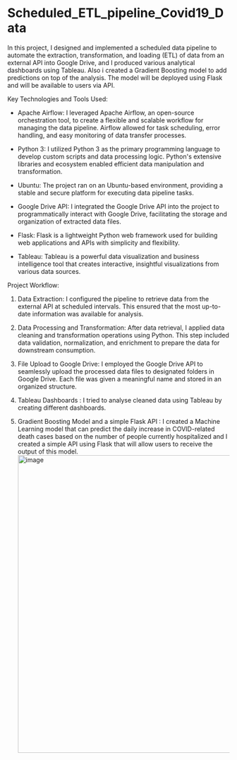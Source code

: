 # Scheduled_ETL_pipeline_Covid19_Data

In this project, I designed and implemented a scheduled data pipeline to automate the extraction, transformation, and loading (ETL) of data from an external API into Google Drive, 
and I produced various analytical dashboards using Tableau.
Also i created a Gradient Boosting model to add predictions on top of the analysis. The model will be deployed using Flask and will be available to users via API.

Key Technologies and Tools Used:
- Apache Airflow: I leveraged Apache Airflow, an open-source orchestration tool, to create a flexible and scalable workflow for managing the data pipeline. Airflow allowed for task scheduling, error handling, and easy monitoring of data transfer processes.

- Python 3: I utilized Python 3 as the primary programming language to develop custom scripts and data processing logic. Python's extensive libraries and ecosystem enabled efficient data manipulation and transformation.

- Ubuntu: The project ran on an Ubuntu-based environment, providing a stable and secure platform for executing data pipeline tasks.

- Google Drive API: I integrated the Google Drive API into the project to programmatically interact with Google Drive, facilitating the storage and organization of extracted data files.

- Flask: Flask is a lightweight Python web framework used for building web applications and APIs with simplicity and flexibility.

- Tableau: Tableau is a powerful data visualization and business intelligence tool that creates interactive, insightful visualizations from various data sources.

Project Workflow:
1. Data Extraction: I configured the pipeline to retrieve data from the external API at scheduled intervals. This ensured that the most up-to-date information was available for analysis.

2. Data Processing and Transformation: After data retrieval, I applied data cleaning and transformation operations using Python. This step included data validation, normalization, and enrichment to prepare the data for downstream consumption.

3. File Upload to Google Drive: I employed the Google Drive API to seamlessly upload the processed data files to designated folders in Google Drive. Each file was given a meaningful name and stored in an organized structure.

4. Tableau Dashboards : I tried to analyse cleaned data using Tableau by creating different dashboards.

5. Gradient Boosting Model and a simple Flask API : I created a Machine Learning model that can predict the daily increase in COVID-related death cases based on the number of people currently hospitalized and I created a simple API using Flask that will allow users to receive the output of this model.
   <img width="673" alt="image" src="https://github.com/HINDMO/Scheduled_ETL_pipeline_Covid19_Data/assets/96254672/24ffa69d-0f77-4c0b-99de-c1d2779c071b">

